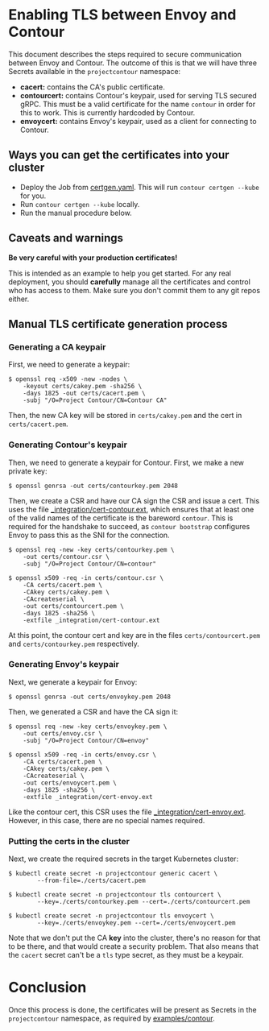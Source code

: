 # Enabling TLS between Envoy and Contour

This document describes the steps required to secure communication between Envoy and Contour.
The outcome of this is that we will have three Secrets available in the `projectcontour` namespace:

- **cacert:** contains the CA's public certificate.
- **contourcert:** contains Contour's keypair, used for serving TLS secured gRPC. This must be a valid certificate for the name `contour` in order for this to work. This is currently hardcoded by Contour.
- **envoycert:** contains Envoy's keypair, used as a client for connecting to Contour.

## Ways you can get the certificates into your cluster

- Deploy the Job from [certgen.yaml][1].
This will run `contour certgen --kube` for you.
- Run `contour certgen --kube` locally.
- Run the manual procedure below.

## Caveats and warnings

**Be very careful with your production certificates!**

This is intended as an example to help you get started. For any real deployment, you should **carefully** manage all the certificates and control who has access to them. Make sure you don't commit them to any git repos either.

## Manual TLS certificate generation process

### Generating a CA keypair

First, we need to generate a keypair:

```
$ openssl req -x509 -new -nodes \
    -keyout certs/cakey.pem -sha256 \
    -days 1825 -out certs/cacert.pem \
    -subj "/O=Project Contour/CN=Contour CA"
```

Then, the new CA key will be stored in `certs/cakey.pem` and the cert in `certs/cacert.pem`.

### Generating Contour's keypair

Then, we need to generate a keypair for Contour. First, we make a new private key:

```
$ openssl genrsa -out certs/contourkey.pem 2048
```

Then, we create a CSR and have our CA sign the CSR and issue a cert. This uses the file [_integration/cert-contour.ext][2], which ensures that at least one of the valid names of the certificate is the bareword `contour`. This is required for the handshake to succeed, as `contour bootstrap` configures Envoy to pass this as the SNI for the connection.

```
$ openssl req -new -key certs/contourkey.pem \
	-out certs/contour.csr \
	-subj "/O=Project Contour/CN=contour"

$ openssl x509 -req -in certs/contour.csr \
    -CA certs/cacert.pem \
    -CAkey certs/cakey.pem \
    -CAcreateserial \
    -out certs/contourcert.pem \
    -days 1825 -sha256 \
    -extfile _integration/cert-contour.ext
```

At this point, the contour cert and key are in the files `certs/contourcert.pem` and `certs/contourkey.pem` respectively.

### Generating Envoy's keypair

Next, we generate a keypair for Envoy:

```
$ openssl genrsa -out certs/envoykey.pem 2048
```

Then, we generated a CSR and have the CA sign it:

```
$ openssl req -new -key certs/envoykey.pem \
	-out certs/envoy.csr \
	-subj "/O=Project Contour/CN=envoy"

$ openssl x509 -req -in certs/envoy.csr \
    -CA certs/cacert.pem \
    -CAkey certs/cakey.pem \
    -CAcreateserial \
    -out certs/envoycert.pem \
    -days 1825 -sha256 \
    -extfile _integration/cert-envoy.ext
```

Like the contour cert, this CSR uses the file [_integration/cert-envoy.ext][3]. However, in this case, there are no special names required.

### Putting the certs in the cluster

Next, we create the required secrets in the target Kubernetes cluster:

```
$ kubectl create secret -n projectcontour generic cacert \
        --from-file=./certs/cacert.pem

$ kubectl create secret -n projectcontour tls contourcert \
        --key=./certs/contourkey.pem --cert=./certs/contourcert.pem

$ kubectl create secret -n projectcontour tls envoycert \
        --key=./certs/envoykey.pem --cert=./certs/envoycert.pem
```

Note that we don't put the CA **key** into the cluster, there's no reason for that to be there, and that would create a security problem. That also means that the `cacert` secret can't be a `tls` type secret, as they must be a keypair.

# Conclusion

Once this process is done, the certificates will be present as Secrets in the `projectcontour` namespace, as required by
[examples/contour][4].

[1]: {{site.github.repository_url}}/tree/{{page.version}}/examples/contour/02-job-certgen.yaml
[2]: {{site.github.repository_url}}/tree/{{page.version}}/_integration/cert-contour.ext
[3]: {{site.github.repository_url}}/tree/{{page.version}}/_integration/cert-envoy.ext
[4]: {{site.github.repository_url}}/tree/{{page.version}}/examples/contour
